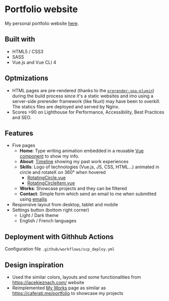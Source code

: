 # Portfolio website

My personal portfolio website [here](https://lyfing.fr).

## Built with
- HTML5 / CSS3
- SASS
- Vue.js and Vue CLI 4

## Optmizations
- HTML pages are pre-rendered (thanks to the [`prerender-spa-plugin`](https://github.com/chrisvfritz/prerender-spa-plugin)) during the build process since it's a static websites and imo using a server-side prerender framework (like Nuxt) may have been to overkill. The statics files are deployed and served by Nginx.
- Scores >90 on Lighthouse for Performance, Accessibility, Best Practices and SEO.

## Features
- Five pages
  - **Home**: Type writing animation embedded in a reusable [Vue component](https://github.com/peng-hf/personal-website/blob/master/src/components/TypeWriterEffect.vue) to show my info.
  - **About**: [Timeline](https://github.com/peng-hf/personal-website/blob/master/src/components/Timeline.vue) showing my past work experiences 
  - **Skills**: Logo of technologies (Vue.js, JS, CSS, HTML...) animated in circle and rotateX on 360° when hovered
    - [RotatingCircle.vue](https://github.com/peng-hf/personal-website/blob/master/src/components/RotatingCircle.vue)
    - [RotatingCircleItem.vue](https://github.com/peng-hf/personal-website/blob/master/src/components/RotatingCircleItem.vue)
  - **Works**: Showcase projects and they can be filtered
  - **Contact**: Simple form which send an email to me when submitted using [emailjs](https://www.emailjs.com/)
- Responsive layout from desktop, tablet and mobile
- Settings button (bottom right corner)
  - Light / Dark theme
  - English / French languages

## Deployment with Githhub Actions
Configuration file `.github/workflows/scp_deploy.yml`


## Design inspiration
- Used the similar colors, layouts and some functionalities from https://jacekjeznach.com/ website
- Reimplemented [My Works](https://lyfing.fr/works) page as similar as https://caferati.me/portfolio to showcase my projects


